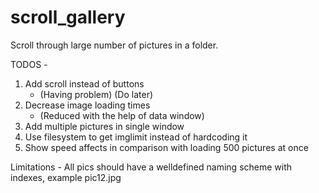 # scroll_gallery
Scroll through large number of pictures in a folder.

TODOS - 

1. Add scroll instead of buttons 
    - (Having problem) (Do later)
2. Decrease image loading times
    - (Reduced with the help of data window)
3. Add multiple pictures in single window
4. Use filesystem to get imglimit instead of hardcoding it 
5. Show speed affects in comparison with loading 500 pictures at once

Limitations - 
All pics should have a welldefined naming scheme with indexes, example pic12.jpg
